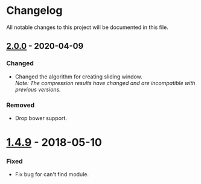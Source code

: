 # Changelog

All notable changes to this project will be documented in this file.

## [2.0.0] - 2020-04-09
### Changed
- Changed the algorithm for creating sliding window.  
  *Note: The compression results have changed and are incompatible with previous versions.*

### Removed
- Drop bower support.

# [1.4.9] - 2018-05-10
### Fixed
- Fix bug for can't find module.

[2.0.0]: https://github.com/polygonplanet/lzbase62/compare/1.4.9...2.0.0
[1.4.9]: https://github.com/polygonplanet/lzbase62/compare/1.4.8...1.4.9
